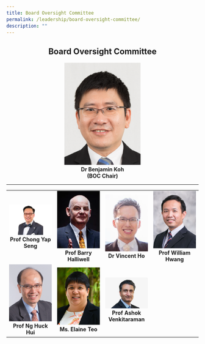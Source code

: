 ```yaml
---
title: Board Oversight Committee
permalink: /leadership/board-oversight-committee/
description: ""
---
```

<div style="text-align:center"><h2>Board Oversight Committee</h2></div>

<div align="center">
	<img style="width:200px" src="/images/Leaders/dr%20benjamin%20koh.png">
</div>

<div align="center">
	<b>Dr Benjamin Koh</b>
</div>

<div align="center">
	<b>(BOC Chair)</b>
</div>
	
	
---

<table>
	<tbody>
		<tr height="180">
			<td width="25%">
				<img src="/images/Leaders/prof-chong-yap-seng.png">
				<div align="center"><b>Prof Chong Yap Seng</b></div>
			</td>
			<td width="25%">
				<img src="/images/Leaders/barry-halliwell__stcc.png">
				<div align="center"><b>Prof Barry Halliwell</b></div>
			</td>
			<td width="25%">
				<img src="/images/Leaders/dr%20vicent%20ho.png">
				<div align="center"><b>Dr Vincent Ho</b></div>
			</td>
			<td width="25%">
				<img src="/images/Leaders/professor%20william%20hwang.png">
				<div align="center"><b>Prof William Hwang</b></div>
			</td>
		</tr>
		<tr> <!-- Row 2 -->
			<td width="25%">
				<img src="/images/Leaders/professor%20ng%20huck%20hui.png">
				<div align="center"><b>Prof Ng Huck Hui</b></div>
			</td>
			<td width="25%">
				<img src="/images/Leaders/ms%20elaine%20teo.png">
				<div align="center"><b>Ms. Elaine Teo</b></div>
			</td>
			<td width="25%">
				<img src="/images/Leaders/professor%20ashok%20venkitaraman.jpg">
				<div align="center"><b>Prof Ashok Venkitaraman</b></div>
			</td>
		</tr>		
	</tbody>
</table>